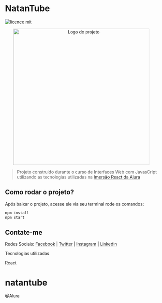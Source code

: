 # NatanTube

[![licence mit](https://img.shields.io/badge/licence-MIT-blue.svg)](https://github.com/natanasilva/natantube/blob/master/LICENSE)

<p align="center">
  <img alt="Logo do projeto" width="450px" src="https://play-lh.googleusercontent.com/Nkfssvv_KFyyWqFJMy-M3b3ozXKYbhfiFm91K6BPEFh4IwpOe6D-ssMMs_aOSf_evIh6=w412-h732-rw" />
</p>

> Projeto construido durante o curso de Interfaces Web com JavasCript utilizando as tecnologias utilizadas na [Imersão React da Alura](https://www.alura.com.br/imersao-react/)


## Como rodar o projeto?

Após baixar o projeto, acesse ele via seu terminal rode os comandos:

```sh
npm install
npm start
```

## Contate-me
Redes Sociais: [Facebook](https://www.fb.com/natanasilva) | [Twitter](https://www.twitter.com/natan_asilva) | [Instagram](https://www.instagram.com/natanasilva) | [Linkedin](https://www.linkedin.com/in/nataniel-de-aguiar-da-silva-a5574584/)

Tecnologias utilizadas

React


# natantube
@Alura

